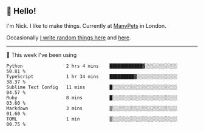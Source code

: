 ## 👋 Hello! 

I'm Nick. I like to make things. Currently at [ManyPets](https://manypets.com) in London.

Occasionally [I write random things here](https://nicksnell.com) and [here](https://twitter.com/nicksnell).

-------

🚀 This week I've been using

<!--START_SECTION:waka-->

```text
Python                2 hrs 4 mins    ████████████▓░░░░░░░░░░░░   50.81 %
TypeScript            1 hr 34 mins    █████████▓░░░░░░░░░░░░░░░   38.37 %
Sublime Text Config   11 mins         █░░░░░░░░░░░░░░░░░░░░░░░░   04.57 %
Ruby                  8 mins          █░░░░░░░░░░░░░░░░░░░░░░░░   03.60 %
Markdown              3 mins          ▒░░░░░░░░░░░░░░░░░░░░░░░░   01.60 %
TOML                  1 min           ▒░░░░░░░░░░░░░░░░░░░░░░░░   00.75 %
```

<!--END_SECTION:waka-->
